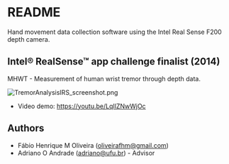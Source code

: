 # README #

Hand movement data collection software using the Intel Real Sense F200 depth camera.

## Intel® RealSense™ app challenge finalist (2014)
MHWT - Measurement of human wrist tremor through depth data.

![TremorAnalysisIRS_screenshot.png](https://github.com/oliveirafhm/TremorAnalysisIRS/blob/master/screenshots/TremorAnalysisIRS_screenshot.png?raw=true)

* Video demo: https://youtu.be/LqIlZNwWjOc

## Authors
* Fábio Henrique M Oliveira (oliveirafhm@gmail.com)
* Adriano O Andrade (adriano@ufu.br) - Advisor
